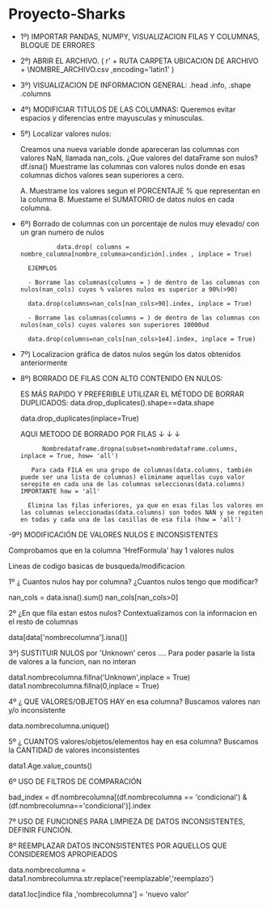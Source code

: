 # Proyecto-Sharks

- 1º) IMPORTAR PANDAS, NUMPY, VISUALIZACION FILAS Y COLUMNAS, BLOQUE DE ERRORES

- 2º) ABRIR EL ARCHIVO. ( r' + RUTA CARPETA UBICACION DE ARCHIVO + \NOMBRE_ARCHIVO.csv ,encoding='latin1' )

- 3º) VISUALIZACION DE INFORMACION GENERAL: .head .info, .shape .columns

- 4º) MODIFICIAR TITULOS DE LAS COLUMNAS:
Queremos evitar espacios y diferencias entre mayusculas y minusculas.

- 5º) Localizar valores nulos:

     Creamos una nueva variable donde apareceran las columnas con valores NaN, llamada nan_cols.
     ¿Que valores del dataFrame son nulos? df.isna() 
     Muestrame las columnas con valores nulos donde en esas columnas dichos valores sean superiores a cero.

    A. Muestrame los valores segun el PORCENTAJE % que representan en la columna
    B. Muestame el SUMATORIO de datos nulos en cada columna.


- 6º) Borrado de columnas con un porcentaje de nulos muy elevado/ con un gran numero de nulos 

                data.drop( columns = nombre_columna[nombre_columna>condición].index , inplace = True)
                
        EJEMPLOS               

        - Borrame las columnas(columns = ) de dentro de las columnas con nulos(nan_cols) cuyos % valores nulos es superior a 90%(>90) 

        data.drop(columns=nan_cols[nan_cols>90].index, inplace = True)

        - Borrame las columnas(columns = ) de dentro de las columnas con nulos(nan_cols) cuyos valores son superiores 10000ud 

        data.drop(columns=nan_cols[nan_cols>1e4].index, inplace = True) 


- 7º) Localizacion gráfica de datos nulos según los datos obtenidos anteriormente

- 8º) BORRADO DE FILAS CON ALTO CONTENIDO EN NULOS:

    ES MÁS RAPIDO Y PREFERIBLE UTILIZAR EL MÉTODO DE BORRAR DUPLICADOS:
    data.drop_duplicates().shape==data.shape

    data.drop_duplicates(inplace=True)

    AQUI METODO DE BORRADO POR FILAS ↓ ↓ ↓
    
            Nombredataframe.dropna(subset=nombredataframe.columns, inplace = True, how= 'all')
            
         Para cada FILA en una grupo de columnas(data.columns, también puede ser una lista de columnas) eliminame aquellas cuyo valor serepite en cada una de las columnas seleccionas(data.columns) IMPORTANTE how = 'all'

        Elimina las filas inferiores, ya que en esas filas los valores en las columnas seleccionadas(data.columns) son todos NAN y se repiten en todas y cada una de las casillas de esa fila (how = 'all')



-9º) MODIFICACIÓN DE VALORES NULOS E INCONSISTENTES

Comprobamos que en la columna 'HrefFormula' hay 1 valores nulos

Lineas de codigo basicas de busqueda/modificacion

1º ¿ Cuantos nulos hay por columna? ¿Cuantos nulos tengo que modificar?

nan_cols = data.isna().sum()
nan_cols[nan_cols>0]

2º ¿En que fila estan estos nulos? Contextualizamos con la informacion en el resto de columnas

data[data['nombrecolumna'].isna()]

3º) SUSTITUIR NULOS por 'Unknown' ceros .... Para poder pasarle la lista de valores a la funcion, nan no interan

data1.nombrecolumna.fillna('Unknown',inplace = True) data1.nombrecolumna.fillna(0,inplace = True)

4º ¿ QUE VALORES/OBJETOS HAY en esa columna? Buscamos valores nan y/o inconsistente

data.nombrecolumna.unique()

5º ¿ CUANTOS valores/objetos/elementos hay en esa columna? Buscamos la CANTIDAD de valores inconsistentes

data1.Age.value_counts()

6º USO DE FILTROS DE COMPARACIÓN

bad_index = df.nombrecolumna[(df.nombrecolumna == 'condicional') & (df.nombrecolumna=='condicional')].index

7º USO DE FUNCIONES PARA LIMPIEZA DE DATOS INCONSISTENTES, DEFINIR FUNCIÓN.

8º REEMPLAZAR DATOS INCONSISTENTES POR AQUELLOS QUE CONSIDEREMOS APROPIEADOS

data.nombrecolumna = data1.nombrecolumna.str.replace('reemplazable','reemplazo')

data1.loc[indice fila ,'nombrecolumna'] = 'nuevo valor'



